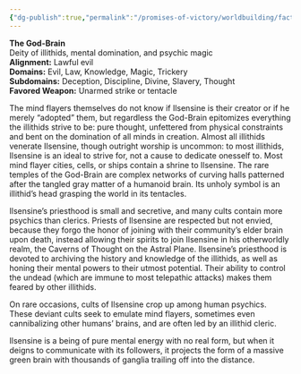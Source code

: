 ```yaml
---
{"dg-publish":true,"permalink":"/promises-of-victory/worldbuilding/factions/shaddowhammer/ilsensine/","title":"Ilsensine","noteIcon":"NPC","created":"2023-01-25T02:26:54.222+01:00","updated":"2023-03-29T21:32:07.778+02:00"}
---
```



**The God-Brain**  
Deity of illithids, mental domination, and psychic magic  
**Alignment:** Lawful evil  
**Domains:** Evil, Law, Knowledge, Magic, Trickery  
**Subdomains:** Deception, Discipline, Divine, Slavery, Thought  
**Favored Weapon:** Unarmed strike or tentacle

The mind flayers themselves do not know if Ilsensine is their creator or if he merely “adopted” them, but regardless the God-Brain epitomizes everything the illithids strive to be: pure thought, unfettered from physical constraints and bent on the domination of all minds in creation. Almost all illithids venerate Ilsensine, though outright worship is uncommon: to most illithids, Ilsensine is an ideal to strive for, not a cause to dedicate onesself to. Most mind flayer cities, cells, or ships contain a shrine to Ilsensine. The rare temples of the God-Brain are complex networks of curving halls patterned after the tangled gray matter of a humanoid brain. Its unholy symbol is an illithid’s head grasping the world in its tentacles.

Ilsensine’s priesthood is small and secretive, and many cults contain more psychics than clerics. Priests of Ilsensine are respected but not envied, because they forgo the honor of joining with their community’s elder brain upon death, instead allowing their spirits to join Ilsensine in his otherworldly realm, the Caverns of Thought on the Astral Plane. Ilsensine’s priesthood is devoted to archiving the history and knowledge of the illithids, as well as honing their mental powers to their utmost potential. Their ability to control the undead (which are immune to most telepathic attacks) makes them feared by other illithids.  
  
On rare occasions, cults of Ilsensine crop up among human psychics. These deviant cults seek to emulate mind flayers, sometimes even cannibalizing other humans’ brains, and are often led by an illithid cleric.  
  
Ilsensine is a being of pure mental energy with no real form, but when it deigns to communicate with its followers, it projects the form of a massive green brain with thousands of ganglia trailing off into the distance. 
